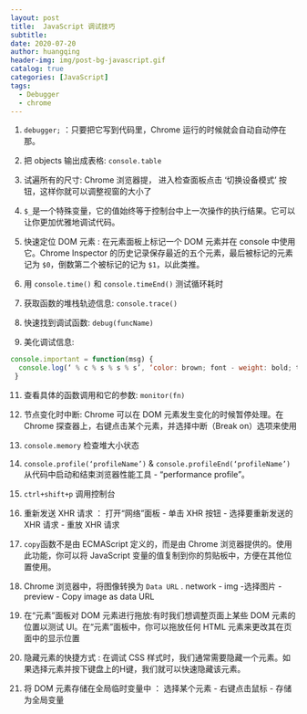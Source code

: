 ```yaml
---
layout: post
title:  JavaScript 调试技巧
subtitle: 
date: 2020-07-20
author: huangqing
header-img: img/post-bg-javascript.gif
catalog: true
categories: [JavaScript]
tags:
  - Debugger
  - chrome
---
```


1. `debugger;` ：只要把它写到代码里，Chrome 运行的时候就会自动自动停在那。
   
2. 把 objects 输出成表格: `console.table`

3. 试遍所有的尺寸:  Chrome 浏览器提， 进入检查面板点击 ‘切换设备模式’ 按钮，这样你就可以调整视窗的大小了

4. `$_`是一个特殊变量，它的值始终等于控制台中上一次操作的执行结果。它可以让你更加优雅地调试代码。

5. 快速定位 DOM 元素 : 在元素面板上标记一个 DOM 元素并在 console 中使用它。Chrome Inspector 的历史记录保存最近的五个元素，最后被标记的元素记为 `$0`，倒数第二个被标记的记为 `$1`，以此类推。

6. 用 `console.time()` 和 `console.timeEnd()` 测试循环耗时

7. 获取函数的堆栈轨迹信息: `console.trace()`

8. 快速找到调试函数: `debug(funcName)`

9.  美化调试信息:
   ```js
   console.important = function(msg) {
     console.log(‘ % c % s % s % s’, ‘color: brown; font - weight: bold; text - decoration: underline;’, ‘–‘, msg, ‘–‘);
    }
   ```

11. 查看具体的函数调用和它的参数: `monitor(fn)`

12. 节点变化时中断: Chrome 可以在 DOM 元素发生变化的时候暂停处理。在 Chrome 探查器上，右键点击某个元素，并选择中断（Break on）选项来使用
    
13. `console.memory` 检查堆大小状态
    
14. `console.profile(‘profileName’)` & `console.profileEnd(‘profileName’)` 从代码中启动和结束浏览器性能工具 - “performance profile”。
    
15. `ctrl+shift+p` 调用控制台

16. 重新发送 XHR 请求 ： 打开“网络”面板 - 单击 XHR 按钮 - 选择要重新发送的 XHR 请求 - 重放 XHR 请求

17. `copy`函数不是由 ECMAScript 定义的，而是由 Chrome 浏览器提供的。使用此功能，你可以将 JavaScript 变量的值复制到你的剪贴板中，方便在其他位置使用。

18.  Chrome 浏览器中，将图像转换为 `Data URL` . network - img -选择图片 - preview - Copy image as data URL
    
19.  在“元素”面板对 DOM 元素进行拖放:有时我们想调整页面上某些 DOM 元素的位置以测试 UI。在“元素”面板中，你可以拖放任何 HTML 元素来更改其在页面中的显示位置
    
20.  隐藏元素的快捷方式 : 在调试 CSS 样式时，我们通常需要隐藏一个元素。如果选择元素并按下键盘上的H键，我们就可以快速隐藏该元素。
    
21.  将 DOM 元素存储在全局临时变量中 ： 选择某个元素 - 右键点击鼠标 - 存储为全局变量